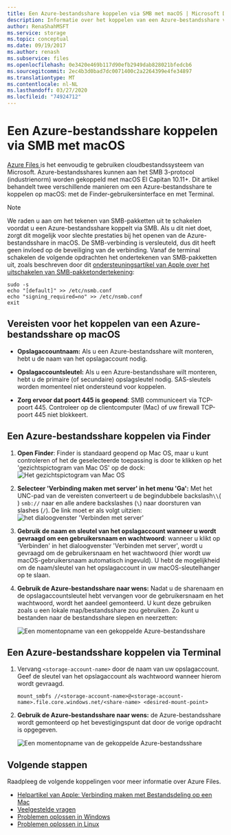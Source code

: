 ```yaml
---
title: Een Azure-bestandsshare koppelen via SMB met macOS | Microsoft Docs
description: Informatie over het koppelen van een Azure-bestandsshare via SMB met macOS.
author: RenaShahMSFT
ms.service: storage
ms.topic: conceptual
ms.date: 09/19/2017
ms.author: renash
ms.subservice: files
ms.openlocfilehash: 0e3420e469b117d90efb2949dab828021bfedcb6
ms.sourcegitcommit: 2ec4b3d0bad7dc0071400c2a2264399e4fe34897
ms.translationtype: MT
ms.contentlocale: nl-NL
ms.lasthandoff: 03/27/2020
ms.locfileid: "74924712"
---
```

# <a name="mount-azure-file-share-over-smb-with-macos"></a>Een Azure-bestandsshare koppelen via SMB met macOS
[Azure Files ](storage-files-introduction.md) is het eenvoudig te gebruiken cloudbestandssysteem van Microsoft. Azure-bestandsshares kunnen aan het SMB 3-protocol (industrienorm) worden gekoppeld met macOS El Capitan 10.11+. Dit artikel behandelt twee verschillende manieren om een Azure-bestandsshare te koppelen op macOS: met de Finder-gebruikersinterface en met Terminal.

> [!Note]  
> We raden u aan om het tekenen van SMB-pakketten uit te schakelen voordat u een Azure-bestandsshare koppelt via SMB. Als u dit niet doet, zorgt dit mogelijk voor slechte prestaties bij het openen van de Azure-bestandsshare in macOS. De SMB-verbinding is versleuteld, dus dit heeft geen invloed op de beveiliging van de verbinding. Vanaf de terminal schakelen de volgende opdrachten het ondertekenen van SMB-pakketten uit, zoals beschreven door dit [ondersteuningsartikel van Apple over het uitschakelen van SMB-pakketondertekening](https://support.apple.com/HT205926):  
>    ```
>    sudo -s
>    echo "[default]" >> /etc/nsmb.conf
>    echo "signing_required=no" >> /etc/nsmb.conf
>    exit
>    ```

## <a name="prerequisites-for-mounting-an-azure-file-share-on-macos"></a>Vereisten voor het koppelen van een Azure-bestandsshare op macOS
* **Opslagaccountnaam:** Als u een Azure-bestandsshare wilt monteren, hebt u de naam van het opslagaccount nodig.

* **Opslagaccountsleutel:** Als u een Azure-bestandsshare wilt monteren, hebt u de primaire (of secundaire) opslagsleutel nodig. SAS-sleutels worden momenteel niet ondersteund voor koppelen.

* **Zorg ervoor dat poort 445 is geopend**: SMB communiceert via TCP-poort 445. Controleer op de clientcomputer (Mac) of uw firewall TCP-poort 445 niet blokkeert.

## <a name="mount-an-azure-file-share-via-finder"></a>Een Azure-bestandsshare koppelen via Finder
1. **Open Finder**: Finder is standaard geopend op Mac OS, maar u kunt controleren of het de geselecteerde toepassing is door te klikken op het 'gezichtspictogram van Mac OS' op de dock:  
    ![Het gezichtspictogram van Mac OS](./media/storage-how-to-use-files-mac/mount-via-finder-1.png)

2. **Selecteer 'Verbinding maken met server' in het menu 'Ga':** Met het UNC-pad van de vereisten converteert u de begindubbele backslash`\\`( ) `smb://` naar en alle andere backslashes (`\`) naar doorsturen van slashes (`/`). De link moet er als volgt uitzien: ![het dialoogvenster 'Verbinden met server'](./media/storage-how-to-use-files-mac/mount-via-finder-2.png)

3. **Gebruik de naam en sleutel van het opslagaccount wanneer u wordt gevraagd om een gebruikersnaam en wachtwoord**: wanneer u klikt op 'Verbinden' in het dialoogvenster 'Verbinden met server', wordt u gevraagd om de gebruikersnaam en het wachtwoord (hier wordt uw macOS-gebruikersnaam automatisch ingevuld). U hebt de mogelijkheid om de naam/sleutel van het opslagaccount in uw macOS-sleutelhanger op te slaan.

4. **Gebruik de Azure-bestandsshare naar wens:** Nadat u de sharenaam en de opslagaccountsleutel hebt vervangen voor de gebruikersnaam en het wachtwoord, wordt het aandeel gemonteerd. U kunt deze gebruiken zoals u een lokale map/bestandsshare zou gebruiken. Zo kunt u bestanden naar de bestandsshare slepen en neerzetten:

    ![Een momentopname van een gekoppelde Azure-bestandsshare](./media/storage-how-to-use-files-mac/mount-via-finder-3.png)

## <a name="mount-an-azure-file-share-via-terminal"></a>Een Azure-bestandsshare koppelen via Terminal
1. Vervang `<storage-account-name>` door de naam van uw opslagaccount. Geef de sleutel van het opslagaccount als wachtwoord wanneer hierom wordt gevraagd. 

    ```
    mount_smbfs //<storage-account-name>@<storage-account-name>.file.core.windows.net/<share-name> <desired-mount-point>
    ```

2. **Gebruik de Azure-bestandsshare naar wens:** de Azure-bestandsshare wordt gemonteerd op het bevestigingspunt dat door de vorige opdracht is opgegeven.  

    ![Een momentopname van de gekoppelde Azure-bestandsshare](./media/storage-how-to-use-files-mac/mount-via-terminal-1.png)

## <a name="next-steps"></a>Volgende stappen
Raadpleeg de volgende koppelingen voor meer informatie over Azure Files.

* [Helpartikel van Apple: Verbinding maken met Bestandsdeling op een Mac](https://support.apple.com/HT204445)
* [Veelgestelde vragen](../storage-files-faq.md)
* [Problemen oplossen in Windows](storage-troubleshoot-windows-file-connection-problems.md)      
* [Problemen oplossen in Linux](storage-troubleshoot-linux-file-connection-problems.md)    
